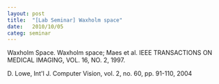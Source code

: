 ```yaml
---
layout: post
title:  "[Lab Seminar] Waxholm space"
date:   2010/10/05
categ: seminar
---
```




Waxholm Space. Waxholm space; Maes et al. IEEE TRANSACTIONS ON MEDICAL IMAGING, VOL. 16, NO. 2, 1997. 



D. Lowe, Int'l J. Computer Vision, vol. 2, no. 60, pp. 91-110, 2004







 

